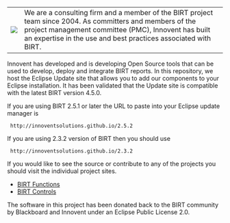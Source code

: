 <table>
<tr>
<td><a href='http://www.innoventsolutions.com/birt-consulting.html'><img src='http://www.innoventsolutions.com/pics/logo_innovent.gif' /></a>
</td>
<td>
We are a consulting firm and a member of the BIRT project team since 2004.  As committers and members of the project management committee (PMC), Innovent has built an expertise in the use and best practices associated with BIRT.<br>
</td>
</tr>
</table>

Innovent has developed and is developing Open Source tools that can be used to develop, deploy and integrate BIRT reports.  In this repository, we host the Eclipse Update site that allows you to add our components to your Eclipse installation. It has been validated that the Update site is compatible with the latest BIRT version 4.5.0.

If you are using BIRT 2.5.1 or later the URL to paste into your Eclipse update manager is
```
 http://innoventsolutions.github.io/2.5.2
```

If you are using 2.3.2 version of BIRT then you should use
```
 http://innoventsolutions.github.io/2.3.2
```


If you would like to see the source or contribute to any of the projects you should visit the individual project sites.

  * [BIRT Functions](https://github.com/innoventsolutions/birt-functions-lib)
  * [BIRT Controls](https://github.com/innoventsolutions/birt-controls-lib)

The software in this project has been donated back to the BIRT community by Blackboard and Innovent under an Eclipse Public License 2.0.

